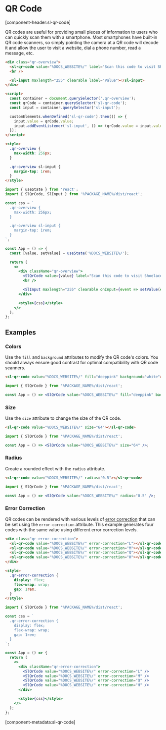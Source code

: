 # QR Code

[component-header:sl-qr-code]

QR codes are useful for providing small pieces of information to users who can quickly scan them with a smartphone. Most smartphones have built-in QR code scanners, so simply pointing the camera at a QR code will decode it and allow the user to visit a website, dial a phone number, read a message, etc.

```html preview
<div class="qr-overview">
  <sl-qr-code value="%DOCS_WEBSITE%/" label="Scan this code to visit Shoelace on the web!"></sl-qr-code>
  <br />

  <sl-input maxlength="255" clearable label="Value"></sl-input>
</div>

<script>
  const container = document.querySelector('.qr-overview');
  const qrCode = container.querySelector('sl-qr-code');
  const input = container.querySelector('sl-input');

  customElements.whenDefined('sl-qr-code').then(() => {
    input.value = qrCode.value;
    input.addEventListener('sl-input', () => (qrCode.value = input.value));
  });
</script>

<style>
  .qr-overview {
    max-width: 256px;
  }

  .qr-overview sl-input {
    margin-top: 1rem;
  }
</style>
```

```jsx react
import { useState } from 'react';
import { SlQrCode, SlInput } from '%PACKAGE_NAME%/dist/react';

const css = `
  .qr-overview {
    max-width: 256px;
  }

  .qr-overview sl-input {
    margin-top: 1rem;
  }
`;

const App = () => {
  const [value, setValue] = useState('%DOCS_WEBSITE%/');

  return (
    <>
      <div className="qr-overview">
        <SlQrCode value={value} label="Scan this code to visit Shoelace on the web!" />
        <br />

        <SlInput maxlength="255" clearable onInput={event => setValue(event.target.value)} />
      </div>

      <style>{css}</style>
    </>
  );
};
```

## Examples

### Colors

Use the `fill` and `background` attributes to modify the QR code's colors. You should always ensure good contrast for optimal compatibility with QR code scanners.

```html preview
<sl-qr-code value="%DOCS_WEBSITE%/" fill="deeppink" background="white"></sl-qr-code>
```

```jsx react
import { SlQrCode } from '%PACKAGE_NAME%/dist/react';

const App = () => <SlQrCode value="%DOCS_WEBSITE%/" fill="deeppink" background="white" />;
```

### Size

Use the `size` attribute to change the size of the QR code.

```html preview
<sl-qr-code value="%DOCS_WEBSITE%/" size="64"></sl-qr-code>
```

```jsx react
import { SlQrCode } from '%PACKAGE_NAME%/dist/react';

const App = () => <SlQrCode value="%DOCS_WEBSITE%/" size="64" />;
```

### Radius

Create a rounded effect with the `radius` attribute.

```html preview
<sl-qr-code value="%DOCS_WEBSITE%/" radius="0.5"></sl-qr-code>
```

```jsx react
import { SlQrCode } from '%PACKAGE_NAME%/dist/react';

const App = () => <SlQrCode value="%DOCS_WEBSITE%/" radius="0.5" />;
```

### Error Correction

QR codes can be rendered with various levels of [error correction](https://www.qrcode.com/en/about/error_correction.html) that can be set using the `error-correction` attribute. This example generates four codes with the same value using different error correction levels.

```html preview
<div class="qr-error-correction">
  <sl-qr-code value="%DOCS_WEBSITE%/" error-correction="L"></sl-qr-code>
  <sl-qr-code value="%DOCS_WEBSITE%/" error-correction="M"></sl-qr-code>
  <sl-qr-code value="%DOCS_WEBSITE%/" error-correction="Q"></sl-qr-code>
  <sl-qr-code value="%DOCS_WEBSITE%/" error-correction="H"></sl-qr-code>
</div>

<style>
  .qr-error-correction {
    display: flex;
    flex-wrap: wrap;
    gap: 1rem;
  }
</style>
```

```jsx react
import { SlQrCode } from '%PACKAGE_NAME%/dist/react';

const css = `
  .qr-error-correction {
    display: flex;
    flex-wrap: wrap;
    gap: 1rem;
  }
`;

const App = () => {
  return (
    <>
      <div className="qr-error-correction">
        <SlQrCode value="%DOCS_WEBSITE%/" error-correction="L" />
        <SlQrCode value="%DOCS_WEBSITE%/" error-correction="M" />
        <SlQrCode value="%DOCS_WEBSITE%/" error-correction="Q" />
        <SlQrCode value="%DOCS_WEBSITE%/" error-correction="H" />
      </div>

      <style>{css}</style>
    </>
  );
};
```

[component-metadata:sl-qr-code]
